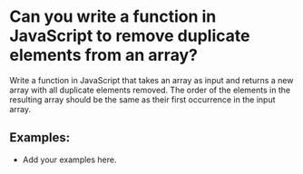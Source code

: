 # Can you write a function in JavaScript to remove duplicate elements from an array?

Write a function in JavaScript that takes an array as input and returns a new array with all duplicate elements removed. The order of the elements in the resulting array should be the same as their first occurrence in the input array.

## Examples:

- Add your examples here.

